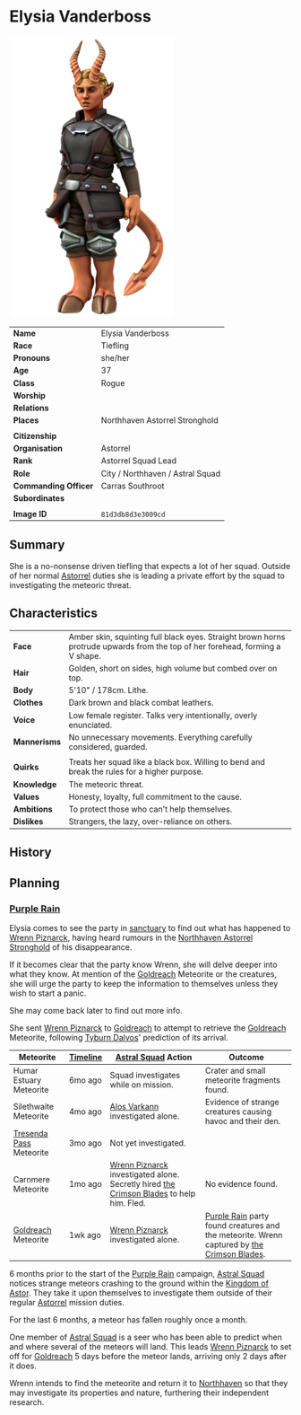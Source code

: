 # Elysia Vanderboss

<img src="https://raw.githubusercontent.com/jesskelsall/astarus-images/main/people/portraits/81d3db8d3e3009cd.png" height="500" />

|||
| --- | --- |
| **Name** | Elysia Vanderboss | character.3
| **Race** | Tiefling |
| **Pronouns** | she/her |
| **Age** | 37 |
| **Class** | Rogue |
| **Worship** | |
| **Relations** | |
| **Places** | Northhaven Astorrel Stronghold |
|||
| **Citizenship** | |
| **Organisation** | Astorrel |
| **Rank** | Astorrel Squad Lead |
| **Role** | City / Northhaven / Astral Squad |
| **Commanding Officer** | Carras Southroot |
| **Subordinates** | |
|||
| **Image ID** | `81d3db8d3e3009cd` |

## Summary

She is a no-nonsense driven tiefling that expects a lot of her squad. Outside of her normal [Astorrel](../civilisations/kingdom-of-astor/organisations/astorrel/astorrel.md) duties she is leading a private effort by the squad to investigating the meteoric threat.

## Characteristics

| | |
| --- | --- |
| **Face** | Amber skin, squinting full black eyes. Straight brown horns protrude upwards from the top of her forehead, forming a V shape. | characteristics.2
| **Hair** | Golden, short on sides, high volume but combed over on top. |
| **Body** | 5'10" / 178cm. Lithe. |
| **Clothes** | Dark brown and black combat leathers. |
| **Voice** | Low female register. Talks very intentionally, overly enunciated. |
| **Mannerisms** | No unnecessary movements. Everything carefully considered, guarded. |
| | |
| **Quirks** | Treats her squad like a black box. Willing to bend and break the rules for a higher purpose. |
| **Knowledge** | The meteoric threat. |
| **Values** | Honesty, loyalty, full commitment to the cause. |
| **Ambitions** | To protect those who can't help themselves. |
| **Dislikes** | Strangers, the lazy, over-reliance on others. |

## History

## Planning

### [Purple Rain](../../campaigns/purple-rain/purple-rain.md)

Elysia comes to see the party in [sanctuary](../civilisations/kingdom-of-astor/organisations/astorrel/sanctuary.md) to find out what has happened to [Wrenn Piznarck](wrenn-piznarck.md), having heard rumours in the [Northhaven Astorrel Stronghold](../places/strongholds/northhaven-astorrel-stronghold.md) of his disappearance.

If it becomes clear that the party know Wrenn, she will delve deeper into what they know. At mention of the [Goldreach](../civilisations/kingdom-of-astor/settlements/goldreach/README.md) Meteorite or the creatures, she will urge the party to keep the information to themselves unless they wish to start a panic.

She may come back later to find out more info.

She sent [Wrenn Piznarck](wrenn-piznarck.md) to [Goldreach](../civilisations/kingdom-of-astor/settlements/goldreach/README.md) to attempt to retrieve the [Goldreach](../civilisations/kingdom-of-astor/settlements/goldreach/README.md) Meteorite, following [Tyburn Dalvos](tyburn-dalvos.md)' prediction of its arrival.

| Meteorite | [Timeline](../history/timeline.md) | [Astral Squad](../civilisations/kingdom-of-astor/organisations/astorrel/squads/astral.md) Action | Outcome |
| --- | --- | --- | --- |
| Humar Estuary Meteorite | 6mo ago | Squad investigates while on mission. | Crater and small meteorite fragments found. |
| Silethwaite Meteorite | 4mo ago | [Alos Varkann](alos-varkann.md) investigated alone. | Evidence of strange creatures causing havoc and their den. |
| [Tresenda Pass](../places/roads/tresenda-pass.md) Meteorite | 3mo ago | Not yet investigated. | |
| Carnmere Meteorite | 1mo ago | [Wrenn Piznarck](wrenn-piznarck.md) investigated alone. Secretly hired [the Crimson Blades](../civilisations/kingdom-of-astor/organisations/the-crimson-blades.md) to help him. Fled. | No evidence found. |
| [Goldreach](../civilisations/kingdom-of-astor/settlements/goldreach/README.md) Meteorite | 1wk ago | [Wrenn Piznarck](wrenn-piznarck.md) investigated alone. | [Purple Rain](../../campaigns/purple-rain/purple-rain.md) party found creatures and the meteorite. Wrenn captured by [the Crimson Blades](../civilisations/kingdom-of-astor/organisations/the-crimson-blades.md). |

6 months prior to the start of the [Purple Rain](../../campaigns/purple-rain/purple-rain.md) campaign, [Astral Squad](../civilisations/kingdom-of-astor/organisations/astorrel/squads/astral.md) notices strange meteors crashing to the ground within the [Kingdom of Astor](../civilisations/kingdom-of-astor/README.md). They take it upon themselves to investigate them outside of their regular [Astorrel](../civilisations/kingdom-of-astor/organisations/astorrel/astorrel.md) mission duties.

For the last 6 months, a meteor has fallen roughly once a month.

One member of [Astral Squad](../civilisations/kingdom-of-astor/organisations/astorrel/squads/astral.md) is a seer who has been able to predict when and where several of the meteors will land. This leads [Wrenn Piznarck](wrenn-piznarck.md) to set off for [Goldreach](../civilisations/kingdom-of-astor/settlements/goldreach/README.md) 5 days before the meteor lands, arriving only 2 days after it does.

Wrenn intends to find the meteorite and return it to [Northhaven](../places/cities/northhaven.md) so that they may investigate its properties and nature, furthering their independent research.
